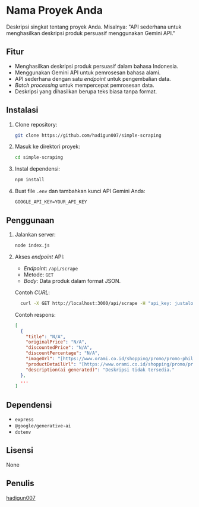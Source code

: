 # Nama Proyek Anda

Deskripsi singkat tentang proyek Anda. Misalnya: "API sederhana untuk menghasilkan deskripsi produk persuasif menggunakan Gemini API."

## Fitur

* Menghasilkan deskripsi produk persuasif dalam bahasa Indonesia.
* Menggunakan Gemini API untuk pemrosesan bahasa alami.
* API sederhana dengan satu *endpoint* untuk pengembalian data.
* *Batch processing* untuk mempercepat pemrosesan data.
* Deskripsi yang dihasilkan berupa teks biasa tanpa format.

## Instalasi

1.  Clone repository:

    ```bash
    git clone https://github.com/hadigun007/simple-scraping
    ```

2.  Masuk ke direktori proyek:

    ```bash
    cd simple-scraping
    ```

3.  Instal dependensi:

    ```bash
    npm install
    ```

4.  Buat file `.env` dan tambahkan kunci API Gemini Anda:

    ```
    GOOGLE_API_KEY=YOUR_API_KEY
    ```

## Penggunaan

1.  Jalankan server:

    ```bash
    node index.js
    ```

2.  Akses *endpoint* API:

    * *Endpoint*: `/api/scrape`
    * Metode: `GET`
    * *Body*: Data produk dalam format JSON.

    Contoh *CURL*:

    ```sh
      curl -X GET http://localhost:3000/api/scrape -H "api_key: justalocalsimpleapikey"
    ```

    Contoh respons:

    ```json
    [
      {
        "title": "N/A",
        "originalPrice": "N/A",
        "discountedPrice": "N/A",
        "discountPercentage": "N/A",
        "imageUrl": "[https://www.orami.co.id/shopping/promo/promo-philips-home-appliances](https://www.orami.co.id/shopping/promo/promo-philips-home-appliances)",
        "productDetailUrl": "[https://www.orami.co.id/shopping/promo/promo-philips-home-appliances](https://www.orami.co.id/shopping/promo/promo-philips-home-appliances)",
        "description(ai generated)": "Deskripsi tidak tersedia."
      },
      ...
    ]
    ```

## Dependensi

* `express`
* `@google/generative-ai`
* `dotenv`


## Lisensi

None

## Penulis

[hadigun007](https://github.com/hadigun007)